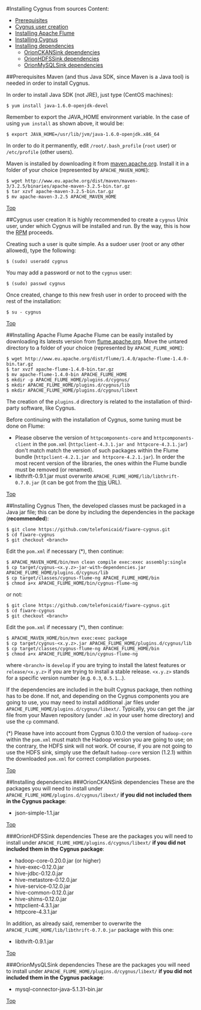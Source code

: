 #<a name="top"></a>Installing Cygnus from sources
Content:

* [Prerequisites](#prerequisites)
* [Cygnus user creation](#usercreation)
* [Installing Apache Flume](#installflume)
* [Installing Cygnus](#installcygnus)
* [Installing dependencies](#installdeps)
    * [OrionCKANSink dependencies](#ckandeps)
    * [OrionHDFSSink dependencies](#hdfsdeps)
    * [OrionMySQLSink dependencies](#mysqldeps)

##<a name="prerequisites"></a>Prerequisites
Maven (and thus Java SDK, since Maven is a Java tool) is needed in order to install Cygnus.

In order to install Java SDK (not JRE), just type (CentOS machines):

    $ yum install java-1.6.0-openjdk-devel

Remember to export the JAVA_HOME environment variable. In the case of using `yum install` as shown above, it would be:

    $ export JAVA_HOME=/usr/lib/jvm/java-1.6.0-openjdk.x86_64

In order to do it permanently, edit `/root/.bash_profile` (`root` user) or `/etc/profile` (other users).

Maven is installed by downloading it from [maven.apache.org](http://maven.apache.org/download.cgi). Install it in a folder of your choice (represented by `APACHE_MAVEN_HOME`):

    $ wget http://www.eu.apache.org/dist/maven/maven-3/3.2.5/binaries/apache-maven-3.2.5-bin.tar.gz
    $ tar xzvf apache-maven-3.2.5-bin.tar.gz
    $ mv apache-maven-3.2.5 APACHE_MAVEN_HOME
    
[Top](#top)

##<a name="usercreation"></a>Cygnus user creation
It is highly recommended to create a `cygnus` Unix user, under which Cygnus will be installed and run. By the way, this is how the [RPM](./src_rpm.md) proceeds.

Creating such a user is quite simple. As a sudoer user (root or any other allowed), type the following:

    $ (sudo) useradd cygnus
    
You may add a password or not to the `cygnus` user:

    $ (sudo) passwd cygnus
    
Once created, change to this new fresh user in order to proceed with the rest of the installation:

    $ su - cygnus
    
[Top](#top)

##<a name="installflume"></a>Installing Apache Flume
Apache Flume can be easily installed by downloading its latests version from [flume.apache.org](http://flume.apache.org/download.html). Move the untared directory to a folder of your choice (represented by `APACHE_FLUME_HOME`):

    $ wget http://www.eu.apache.org/dist/flume/1.4.0/apache-flume-1.4.0-bin.tar.gz
    $ tar xvzf apache-flume-1.4.0-bin.tar.gz
    $ mv apache-flume-1.4.0-bin APACHE_FLUME_HOME
    $ mkdir -p APACHE_FLUME_HOME/plugins.d/cygnus/
    $ mkdir APACHE_FLUME_HOME/plugins.d/cygnus/lib
    $ mkdir APACHE_FLUME_HOME/plugins.d/cygnus/libext

The creation of the `plugins.d` directory is related to the installation of third-party software, like Cygnus.

Before continuing with the installation of Cygnus, some tuning must be done on Flume:

* Please observe the version of `httpcomponents-core` and `httpcomponents-client` in the `pom.xml` (`httpclient-4.3.1.jar and httpcore-4.3.1.jar`) don't match match the version of such packages within the Flume bundle (`httpclient-4.2.1.jar and httpcore-4.2.1.jar`). In order the most recent version of the libraries, the ones within the Flume bundle must be removed (or renamed).
* libthrift-0.9.1.jar must overwrite `APACHE_FLUME_HOME/lib/libthrift-0.7.0.jar` (it can be got from the [this](http://repo1.maven.org/maven2/org/apache/thrift/libthrift/0.9.1/libthrift-0.9.1.jar) URL).

[Top](#top)

##<a name="installcygnus"></a>Installing Cygnus
Then, the developed classes must be packaged in a Java jar file; this can be done by including the dependencies in the package (**recommended**):

    $ git clone https://github.com/telefonicaid/fiware-cygnus.git
    $ cd fiware-cygnus
    $ git checkout <branch>

Edit the `pom.xml` if necessary (*), then continue:

    $ APACHE_MAVEN_HOME/bin/mvn clean compile exec:exec assembly:single
    $ cp target/cygnus-<x.y.z>-jar-with-dependencies.jar APACHE_FLUME_HOME/plugins.d/cygnus/lib
    $ cp target/classes/cygnus-flume-ng APACHE_FLUME_HOME/bin
    $ chmod a+x APACHE_FLUME_HOME/bin/cygnus-flume-ng

or not:

    $ git clone https://github.com/telefonicaid/fiware-cygnus.git
    $ cd fiware-cygnus
    $ git checkout <branch>
    
Edit the `pom.xml` if necessary (*), then continue:

    $ APACHE_MAVEN_HOME/bin/mvn exec:exec package
    $ cp target/cygnus-<x.y.z>.jar APACHE_FLUME_HOME/plugins.d/cygnus/lib
    $ cp target/classes/cygnus-flume-ng APACHE_FLUME_HOME/bin
    $ chmod a+x APACHE_FLUME_HOME/bin/cygnus-flume-ng

where `<branch>` is `develop` if you are trying to install the latest features or `release/<x.y.z>` if you are trying to install a stable release. `<x.y.z>` stands for a specific version number (e.g. `0.3`, `0.5.1`...).

If the dependencies are included in the built Cygnus package, then nothing has to be done. If not, and depending on the Cygnus components you are going to use, you may need to install additional .jar files under `APACHE_FLUME_HOME/plugins.d/cygnus/libext/`. Typically, you can get the .jar file from your Maven repository (under `.m2` in your user home directory) and use the `cp` command.

(*) Please have into account from Cygnus 0.10.0 the version of `hadoop-core` within the `pom.xml` must match the Hadoop version you are going to use; on the contrary, the HDFS sink will not work. Of course, if you are not going to use the HDFS sink, simply use the default `hadoop-core` version (1.2.1) within the downloaded `pom.xml` for correct compilation purposes.

[Top](#top)

##<a name="installdeps"></a>Installing dependencies
###<a name="ckandeps"></a>OrionCKANSink dependencies
These are the packages you will need to install under `APACHE_FLUME_HOME/plugins.d/cygnus/libext/` **if you did not included them in the Cygnus package**:

* json-simple-1.1.jar

[Top](#top)

###<a name="hdfsdeps"></a>OrionHDFSSink dependencies
These are the packages you will need to install under `APACHE_FLUME_HOME/plugins.d/cygnus/libext/` **if you did not included them in the Cygnus package**:

* hadoop-core-0.20.0.jar (or higher)
* hive-exec-0.12.0.jar
* hive-jdbc-0.12.0.jar
* hive-metastore-0.12.0.jar
* hive-service-0.12.0.jar
* hive-common-0.12.0.jar
* hive-shims-0.12.0.jar
* httpclient-4.3.1.jar
* httpcore-4.3.1.jar

In addition, as already said, remember to overwrite the `APACHE_FLUME_HOME/lib/libthrift-0.7.0.jar` package with this one:

* libthrift-0.9.1.jar

[Top](#top)

###<a name="mysqldeps"></a>OrionMysQLSink dependencies
These are the packages you will need to install under `APACHE_FLUME_HOME/plugins.d/cygnus/libext/` **if you did not included them in the Cygnus package**:

* mysql-connector-java-5.1.31-bin.jar

[Top](#top)

